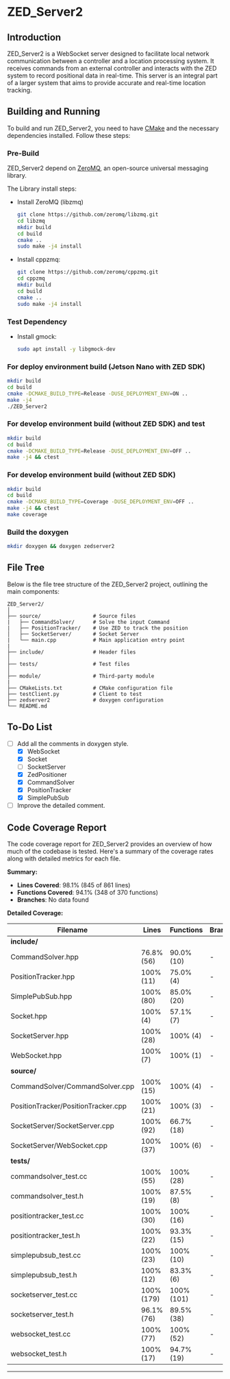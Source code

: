 # ZED_Server2

## Introduction

ZED_Server2 is a WebSocket server designed to facilitate local network communication between a controller and a location processing system. It receives commands from an external controller and interacts with the ZED system to record positional data in real-time. This server is an integral part of a larger system that aims to provide accurate and real-time location tracking.

## Building and Running

To build and run ZED_Server2, you need to have [CMake](https://cmake.org/) and the necessary dependencies installed. Follow these steps:

### Pre-Build
ZED_Server2 depend on [ZeroMQ](https://zeromq.org/), an open-source universal messaging library.

The Library install steps:

* Install ZeroMQ (libzmq)
    ```bash
    git clone https://github.com/zeromq/libzmq.git
    cd libzmq
    mkdir build
    cd build
    cmake ..
    sudo make -j4 install
    ```
* Install cppzmq:
    ```bash
    git clone https://github.com/zeromq/cppzmq.git
    cd cppzmq
    mkdir build
    cd build
    cmake ..
    sudo make -j4 install
    ```
### Test Dependency
* Install gmock:
    ```bash
    sudo apt install -y libgmock-dev
    ```
### For deploy environment build (Jetson Nano with ZED SDK)

```bash
mkdir build
cd build
cmake -DCMAKE_BUILD_TYPE=Release -DUSE_DEPLOYMENT_ENV=ON ..
make -j4
./ZED_Server2
```

### For develop environment build (without ZED SDK) and test

```bash
mkdir build
cd build
cmake -DCMAKE_BUILD_TYPE=Release -DUSE_DEPLOYMENT_ENV=OFF ..
make -j4 && ctest
```

### For develop environment build (without ZED SDK)

```bash
mkdir build
cd build
cmake -DCMAKE_BUILD_TYPE=Coverage -DUSE_DEPLOYMENT_ENV=OFF ..
make -j4 && ctest
make coverage
```

### Build the doxygen

```bash
mkdir doxygen && doxygen zedserver2
```

## File Tree

Below is the file tree structure of the ZED_Server2 project, outlining the main components:

```
ZED_Server2/
│
├── source/                 # Source files
|   ├── CommandSolver/      # Solve the input Command 
|   ├── PositionTracker/    # Use ZED to track the position
│   ├── SocketServer/       # Socket Server
|   └── main.cpp            # Main application entry point
|
├── include/                # Header files
│
├── tests/                  # Test files
│
├── module/                 # Third-party module
|
├── CMakeLists.txt          # CMake configuration file
├── testClient.py           # Client to test 
├── zedserver2              # doxygen configuration
└── README.md
```

## To-Do List

- [ ] Add all the comments in doxygen style.
    - [X] WebSocket
    - [X] Socket
    - [ ] SocketServer
    - [X] ZedPositioner
    - [X] CommandSolver
    - [X] PositionTracker
    - [X] SimplePubSub
- [ ] Improve the detailed comment.

## Code Coverage Report

The code coverage report for ZED_Server2 provides an overview of how much of the codebase is tested. Here's a summary of the coverage rates along with detailed metrics for each file.

**Summary:**
- **Lines Covered**: 98.1% (845 of 861 lines)
- **Functions Covered**: 94.1% (348 of 370 functions)
- **Branches**: No data found

**Detailed Coverage:**

| Filename                                   | Lines       | Functions   | Branches    |
|--------------------------------------------|-------------|-------------|-------------|
| **include/**                               |             |             |             |
| CommandSolver.hpp                          | 76.8% (56)  | 90.0% (10)  | -           |
| PositionTracker.hpp                        | 100% (11)   | 75.0% (4)   | -           |
| SimplePubSub.hpp                           | 100% (80)   | 85.0% (20)  | -           |
| Socket.hpp                                 | 100% (4)    | 57.1% (7)   | -           |
| SocketServer.hpp                           | 100% (28)   | 100% (4)    | -           |
| WebSocket.hpp                              | 100% (7)    | 100% (1)    | -           |
| **source/**                                |             |             |             |
| CommandSolver/CommandSolver.cpp            | 100% (15)   | 100% (4)    | -           |
| PositionTracker/PositionTracker.cpp        | 100% (21)   | 100% (3)    | -           |
| SocketServer/SocketServer.cpp              | 100% (92)   | 66.7% (18)  | -           |
| SocketServer/WebSocket.cpp                 | 100% (37)   | 100% (6)    | -           |
| **tests/**                                 |             |             |             |
| commandsolver_test.cc                      | 100% (55)   | 100% (28)   | -           |
| commandsolver_test.h                       | 100% (19)   | 87.5% (8)   | -           |
| positiontracker_test.cc                    | 100% (30)   | 100% (16)   | -           |
| positiontracker_test.h                     | 100% (22)   | 93.3% (15)  | -           |
| simplepubsub_test.cc                       | 100% (23)   | 100% (10)   | -           |
| simplepubsub_test.h                        | 100% (12)   | 83.3% (6)   | -           |
| socketserver_test.cc                       | 100% (179)  | 100% (101)  | -           |
| socketserver_test.h                        | 96.1% (76)  | 89.5% (38)  | -           |
| websocket_test.cc	                         | 100% (77)   | 100% (52)   | -           |
| websocket_test.h                           | 100% (17)   | 94.7% (19)  | -           |
---